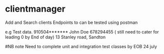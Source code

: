 # clientmanager

Add and Search clients 
Endpoints to can be tested using postman

e.g Test data.
910504*******
John
Doe
678294455 ( still need to cater for leading 0 by End of day)
13 Stanley road, Sandton

#NB note
Need to complete unit and integration test classes by EOB 24 july
